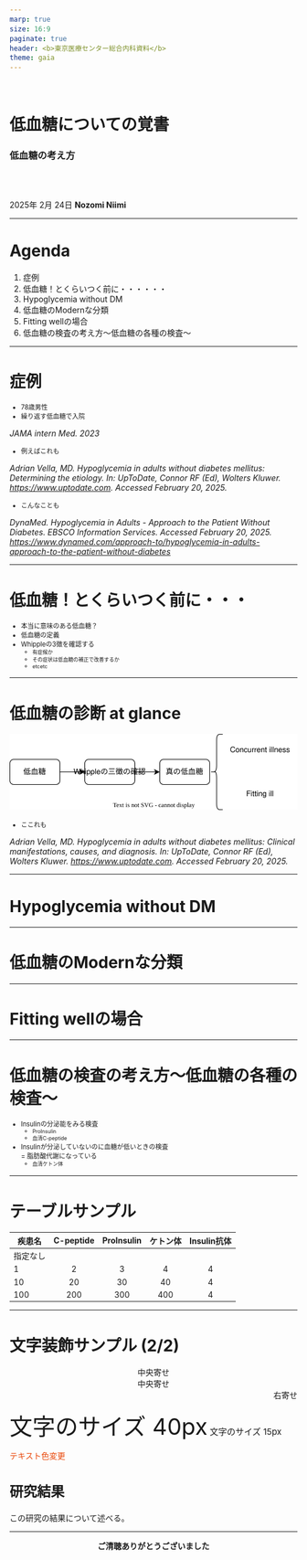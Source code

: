 ```yaml
---
marp: true
size: 16:9
paginate: true
header: <b>東京医療センター総合内科資料</b> 
theme: gaia
---
```

<style>
    
/* @import url('https://fonts.googleapis.com/css?family=Noto+Serif+JP&display=swap');
section {
    font-family: 'Noto Serif JP', serif;
} */

section {
        font-size: 28px; }

h1 {
    font-size: 1.75rem;
}
h2 {
    font-size: 1.5rem;
}

ul {
    padding-left: 20px;
    font-size: 0.8em;
}
section cite {
        font-style: normal;
        font-size: 40%;
        line-height: calc(0.25rem * 4);
        text-align: right;
        float: right;
        width: 60%; 
        }
</style>

<!--- _class: title --->

<br>

 # 低血糖についての覚書

 ### 低血糖の考え方

<br>
<br>

2025年 2月 24日
**Nozomi Niimi**

---
# Agenda

1. 症例
1. 低血糖！とくらいつく前に・・・・・・
1. Hypoglycemia without DM
1. 低血糖のModernな分類
1. Fitting wellの場合
1. 低血糖の検査の考え方～低血糖の各種の検査～


---
# 症例

* 78歳男性
* 繰り返す低血糖で入院

<cite><em>JAMA intern Med</em>. 2023</cite>

* 例えばこれも

<cite>Adrian Vella, MD. Hypoglycemia in adults without diabetes mellitus: Determining the etiology. In: UpToDate, Connor RF (Ed), Wolters Kluwer. https://www.uptodate.com. Accessed February 20, 2025.</cite>

* こんなことも

<cite>DynaMed. Hypoglycemia in Adults - Approach to the Patient Without Diabetes. EBSCO Information Services. Accessed February 20, 2025. https://www.dynamed.com/approach-to/hypoglycemia-in-adults-approach-to-the-patient-without-diabetes</cite>



---
# 低血糖！とくらいつく前に・・・

- 本当に意味のある低血糖？
- 低血糖の定義
- Whippleの3️徴を確認する
    - 有症候か
    - その症状は低血糖の補正で改善するか
    - etcetc

---

# 低血糖の診断 at glance

![height:200](./figure/flowchart.svg)

* ここれも

<cite>Adrian Vella, MD. Hypoglycemia in adults without diabetes mellitus: Clinical manifestations, causes, and diagnosis. In: UpToDate, Connor RF (Ed), Wolters Kluwer. https://www.uptodate.com. Accessed February 20, 2025.</cite>

---

# Hypoglycemia without DM

---


# 低血糖のModernな分類



---

# Fitting wellの場合


---

# 低血糖の検査の考え方～低血糖の各種の検査～

* Insulinの分泌能をみる検査
    * ProInsulin
    * 血清C-peptide
* Insulinが分泌していないのに血糖が低いときの検査 <br> = 脂肪酸代謝になっている
    * 血清ケトン体

---

# テーブルサンプル

| 疾患名 | C-peptide | ProInsulin | ケトン体 | Insulin抗体 |
|------|:-----:|:----:|:-----:|:-----:|
| 指定なし |   |   |   |
| 1       | 2     | 3       | 4      |4      |
| 10      | 20    | 30      | 40     |4      |
| 100     | 200   | 300     | 400    |4      |



---

# 文字装飾サンプル (2/2)

<center>中央寄せ</center>

<div style="text-align:center">中央寄せ</div>

<div style="text-align:right">右寄せ</div>

<span style="font-size: 40px;">文字のサイズ 40px</span> <span style="font-size: 15px;">文字のサイズ 15px</span>

<span style="color: rgb(233, 71, 9);">テキスト色変更</span>

## 研究結果

この研究の結果について述べる。

---
<!---
class: last_page
--->

<center>
<b>
ご清聴ありがとうございました
</b>
</center>
